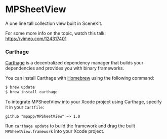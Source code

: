 # MPSheetView

A one line tall collection view built in SceneKit. 

For some more info on the topic, watch this talk: https://vimeo.com/124317401

### Carthage

[Carthage](https://github.com/Carthage/Carthage) is a decentralized dependency manager that builds your dependencies and provides you with binary frameworks.

You can install Carthage with [Homebrew](http://brew.sh/) using the following command:

```bash
$ brew update
$ brew install carthage
```

To integrate MPSheetView into your Xcode project using Carthage, specify it in your `Cartfile`:

```ogdl
github "mpapp/MPSheetView" ~> 1.0
```

Run `carthage update` to build the framework and drag the built `MPSheetView.framework` into your Xcode project.

